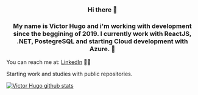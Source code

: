 ### <p align="center"> Hi there 👋 </p>

<h3 align="center">My name is Victor Hugo and i'm working with development since the beggining of 2019. 
I currently work with ReactJS, .NET, PostegreSQL and starting Cloud development with Azure. 🚀</h3>

You can reach me at: [LinkedIn](https://www.linkedin.com/in/victor-hugo-ferreira-915788169/) 👨💼

<p>Starting work and studies with public repositories.</p>

[![Victor Hugo github stats](https://github-readme-stats.vercel.app/api?username=frakneable)](https://github.com/frakneable/github-readme-stats)
